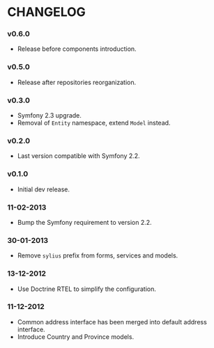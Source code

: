CHANGELOG
=========

### v0.6.0

* Release before components introduction.

### v0.5.0

* Release after repositories reorganization.

### v0.3.0

* Symfony 2.3 upgrade.
* Removal of ``Entity`` namespace, extend ``Model`` instead.

### v0.2.0

* Last version compatible with Symfony 2.2.

### v0.1.0

* Initial dev release.

### 11-02-2013

* Bump the Symfony requirement to version 2.2.

### 30-01-2013

* Remove ``sylius`` prefix from forms, services and models.

### 13-12-2012

* Use Doctrine RTEL to simplify the configuration.

### 11-12-2012

* Common address interface has been merged into default address interface.
* Introduce Country and Province models.
